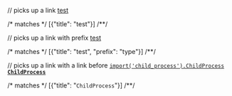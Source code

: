 // picks up a link
[test](l)

/* matches */
[{"title": "test"}]
/**/

// picks up a link with prefix
[test](l-type)

/* matches */
[{"title": "test", "prefix": "type"}]
/**/

// picks up a link with a link before
[`import('child_process').ChildProcess`](https://nodejs.org/api/child_process.html#child_process_class_childprocess) __[`ChildProcess`](l)__

/* matches */
[{"title": "`ChildProcess`"}]
/**/